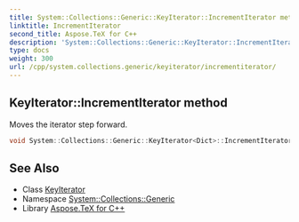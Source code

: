 ```yaml
---
title: System::Collections::Generic::KeyIterator::IncrementIterator method
linktitle: IncrementIterator
second_title: Aspose.TeX for C++
description: 'System::Collections::Generic::KeyIterator::IncrementIterator method. Moves the iterator step forward in C++.'
type: docs
weight: 300
url: /cpp/system.collections.generic/keyiterator/incrementiterator/
---
```

## KeyIterator::IncrementIterator method


Moves the iterator step forward.

```cpp
void System::Collections::Generic::KeyIterator<Dict>::IncrementIterator() override
```

## See Also

* Class [KeyIterator](../)
* Namespace [System::Collections::Generic](../../)
* Library [Aspose.TeX for C++](../../../)
